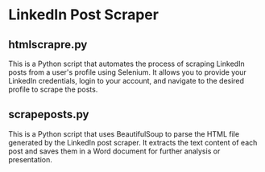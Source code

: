 # LinkedIn Post Scraper

## htmlscrapre.py

This is a Python script that automates the process of scraping LinkedIn posts from a user's profile using Selenium. It allows you to provide your LinkedIn credentials, login to your account, and navigate to the desired profile to scrape the posts.

## scrapeposts.py
This is a Python script that uses BeautifulSoup to parse the HTML file generated by the LinkedIn post scraper. It extracts the text content of each post and saves them in a Word document for further analysis or presentation.
